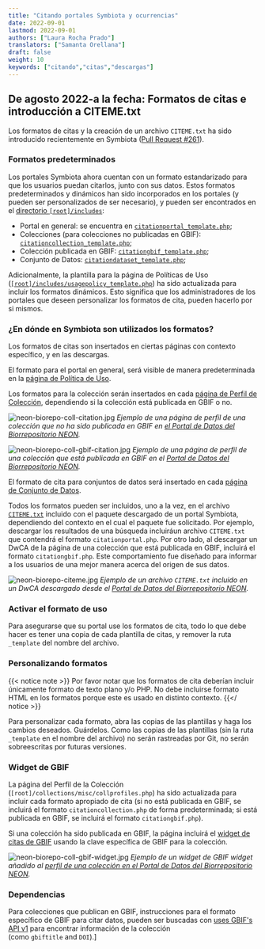 ```yaml
---
title: "Citando portales Symbiota y ocurrencias"
date: 2022-09-01
lastmod: 2022-09-01
authors: ["Laura Rocha Prado"]
translators: ["Samanta Orellana"]
draft: false
weight: 10
keywords: ["citando","citas","descargas"]
---
```


## De agosto 2022-a la fecha: Formatos de citas e introducción a CITEME.txt

Los formatos de citas y la creación de un archivo `CITEME.txt` ha sido introducido recientemente en Symbiota ([Pull Request #261](https://github.com/BioKIC/Symbiota/pull/261)).

### Formatos predeterminados
Los portales Symbiota ahora cuentan con un formato estandarizado para que los usuarios puedan citarlos, junto con sus datos. Estos formatos predeterminados y dinámicos han sido incorporados en los portales (y pueden ser personalizados de ser necesario), y pueden ser encontrados en el [directorio `[root]/includes`](https://github.com/BioKIC/Symbiota/tree/master/includes):
- Portal en general: se encuentra en [`citationportal_template.php`](https://github.com/BioKIC/Symbiota/blob/master/includes/citationportal_template.php);
- Colecciones (para colecciones no publicadas en GBIF): [`citationcollection_template.php`](https://github.com/BioKIC/Symbiota/blob/master/includes/citationcollection_template.php);
- Colección publicada en GBIF: [`citationgbif_template.php`](https://github.com/BioKIC/Symbiota/blob/master/includes/citationgbif_template.php);
- Conjunto de Datos: [`citationdataset_template.php`](https://github.com/BioKIC/Symbiota/blob/master/includes/citationdataset_template.php);

Adicionalmente, la plantilla para la página de Políticas de Uso ([`[root]/includes/usagepolicy_template.php`](https://github.com/BioKIC/Symbiota/blob/master/includes/usagepolicy_template.php)) ha sido actualizada para incluir los formatos dinámicos. Esto significa que los administradores de los portales que deseen personalizar los formatos de cita, pueden hacerlo por si mismos. 

### ¿En dónde en Symbiota son utilizados los formatos?
Los formatos de citas son insertados en ciertas páginas con contexto específico, y en las descargas.

El formato para el portal en general, será visible de manera predeterminada en la [página de Política de Uso](https://github.com/BioKIC/Symbiota/blob/master/includes/usagepolicy_template.php).

Los formatos para la colección serán insertados en cada [página de Perfil de Colección](https://github.com/BioKIC/Symbiota/blob/master/collections/misc/collprofiles.php), dependiendo si la colección está publicada en GBIF o no. 

![neon-biorepo-coll-citation.jpg](/symbiota-docs/images/neon-biorepo-coll-citation.jpg)
*Ejemplo de una página de perfil de una colección que no ha sido publicada en GBIF en [el Portal de Datos del Biorrepositorio NEON](https://biorepo.neonscience.org/portal/collections/misc/collprofiles.php?collid=50).*

![neon-biorepo-coll-gbif-citation.jpg](/symbiota-docs/images/neon-biorepo-coll-gbif-citation.jpg)
*Ejemplo de una página de perfil de una colección que está publicada en GBIF en el [Portal de Datos del Biorrepositorio NEON](https://biorepo.neonscience.org/portal/collections/misc/collprofiles.php?collid=39).*

El formato de cita para conjuntos de datos será insertado en cada [página de Conjunto de Datos](https://github.com/BioKIC/Symbiota/blob/master/collections/datasets/public.php).

Todos los formatos pueden ser incluidos, uno a la vez, en el archivo [`CITEME.txt`](https://github.com/BioKIC/Symbiota/blob/master/classes/DwcArchiverCore.php) incluido con el paquete descargado de un portal Symbiota, dependiendo del contexto en el cual el paquete fue solicitado. Por ejemplo, descargar los resultados de una búsqueda incluiráun archivo `CITEME.txt` que contendrá el formato `citationportal.php`. Por otro lado, al descargar un DwCA de la página de una colección que está publicada en GBIF, incluirá el formato `citationgbif.php`. Este comportamiento fue diseñado para informar a los usuarios de una mejor manera acerca del origen de sus datos. 

![neon-biorepo-citeme.jpg](/symbiota-docs/images/neon-biorepo-citeme.jpg)
*Ejemplo de un archivo `CITEME.txt` incluido en un DwCA descargado desde el [Portal de Datos del Biorrepositorio NEON](https://biorepo.neonscience.org/).*


### Activar el formato de uso
Para asegurarse que su portal use los formatos de cita, todo lo que debe hacer es tener una copia de cada plantilla de citas, y remover la ruta `_template` del nombre del archivo.

### Personalizando formatos
{{< notice note >}}
  Por favor notar que los formatos de cita deberían incluir únicamente formato de texto plano y/o PHP. No debe incluirse formato HTML en los formatos porque este es usado en distinto contexto.
{{</ notice >}}

Para personalizar cada formato, abra las copias de las plantillas y haga los cambios deseados. Guárdelos. Como las copias de las plantillas (sin la ruta `_template` en el nombre del archivo) no serán rastreadas por Git, no serán sobreescritas por futuras versiones.

### Widget de GBIF 
La página del Perfil de la Colección (`[root]/collections/misc/collprofiles.php`) ha sido actualizada para incluir cada formato apropiado de cita (si no está publicada en GBIF, se incluirá el formato `citationcollection.php` de forma predeterminada; si está publicada en GBIF, se incluirá el formato `citationgbif.php`). 

Si una colección ha sido publicada en GBIF, la página incluirá el [widget de citas de GBIF](https://www.gbif.org/article/1E6v02SFQyhupvB7JqDXPN/citation-widget#:~:text=GBIF%20maintains%20an%20ongoing%20literature,citation%20feed%20into%20external%20websites.) usando la clave específica de GBIF para la colección.

![neon-biorepo-coll-gbif-widget.jpg](/symbiota-docs/images/neon-biorepo-coll-gbif-widget.jpg)
*Ejemplo de un widget de GBIF widget añadido al [perfil de una colección en el Portal de Datos del Biorrepositorio NEON](https://biorepo.neonscience.org/portal/collections/misc/collprofiles.php?collid=39).*


### Dependencias
Para colecciones que publican en GBIF, instrucciones para el formato específico de GBIF para citar datos, pueden ser buscadas con [uses GBIF's API v1](https://www.gbif.org/developer/summary) para encontrar información de la colección (como `gbiftitle` and `DOI`).]
